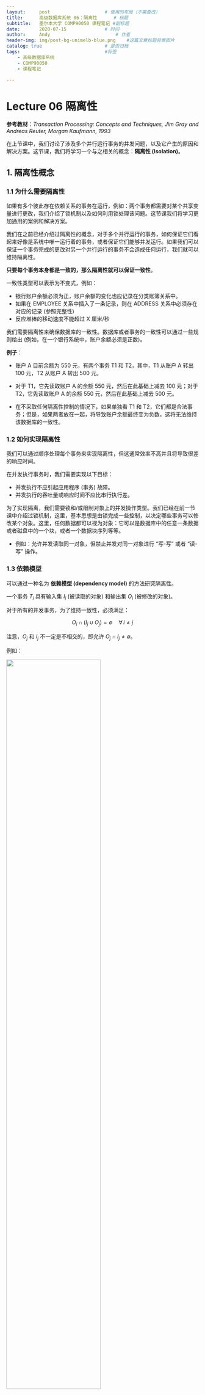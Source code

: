 ```yaml
---
layout:     post   				    # 使用的布局（不需要改）
title:      高级数据库系统 06：隔离性   	# 标题 
subtitle:   墨尔本大学 COMP90050 课程笔记 #副标题
date:       2020-07-15				# 时间
author:     Andy 						# 作者
header-img: img/post-bg-unimelb-blue.png 	#这篇文章标题背景图片
catalog: true 						# 是否归档
tags:								#标签
    - 高级数据库系统
    - COMP90050
    - 课程笔记

---
```


# Lecture 06 隔离性

**参考教材**：*Transaction Processing: Concepts and Techniques, Jim Gray and Andreas Reuter, Morgan Kaufmann, 1993*

在上节课中，我们讨论了涉及多个并行运行事务的并发问题，以及它产生的原因和解决方案。这节课，我们将学习一个与之相关的概念：**隔离性 (Isolation)**。

## 1. 隔离性概念

### 1.1 为什么需要隔离性

如果有多个彼此存在依赖关系的事务在运行，例如：两个事务都需要对某个共享变量进行更改，我们介绍了锁机制以及如何利用锁处理该问题。这节课我们将学习更加通用的案例和解决方案。

我们在之前已经介绍过隔离性的概念，对于多个并行运行的事务，如何保证它们看起来好像是系统中唯一运行着的事务，或者保证它们能够并发运行。如果我们可以保证一个事务完成的更改对另一个并行运行的事务不会造成任何运行，我们就可以维持隔离性。

**只要每个事务本身都是一致的，那么隔离性就可以保证一致性**。

一致性类型可以表示为不变式，例如：

* 银行账户余额必须为正，账户余额的变化也应记录在分类账簿关系中。
* 如果在 EMPLOYEE 关系中插入了一条记录，则在 ADDRESS 关系中必须存在对应的记录 (参照完整性)
* 反应堆棒的移动速度不能超过 X 厘米/秒

我们需要隔离性来确保数据库的一致性。数据库或者事务的一致性可以通过一些规则给出 (例如，在一个银行系统中，账户余额必须是正数)。

**例子**：

* 账户 A 目前余额为 550 元，有两个事务 T1 和 T2，其中，T1 从账户 A 转出 100 元，T2 从账户 A 转出 500 元。

* 对于 T1，它先读取账户 A 的余额 550 元，然后在此基础上减去 100 元；对于 T2，它先读取账户 A 的余额 550 元，然后在此基础上减去 500 元。

* 在不采取任何隔离性控制的情况下，如果单独看 T1 和 T2，它们都是合法事务；但是，如果两者放在一起，将导致账户余额最终变为负数，这将无法维持该数据库的一致性。

### 1.2 如何实现隔离性

我们可以通过顺序处理每个事务来实现隔离性，但这通常效率不高并且将导致很差的响应时间。

在并发执行事务时，我们需要实现以下目标：

* 并发执行不应引起应用程序 (事务) 故障。
* 并发执行的吞吐量或响应时间不应比串行执行差。

为了实现隔离，我们需要锁和/或限制对象上的并发操作类型。我们已经在前一节课中介绍过锁机制，这里，基本思想是由锁完成一些控制，以决定哪些事务可以修改某个对象。这里，任何数据都可以视为对象：它可以是数据库中的任意一条数据或者磁盘中的一个块，或者一个数据块序列等等。

* 例如：允许并发读取同一对象，但禁止并发对同一对象进行 “写-写” 或者 “读-写” 操作。

### 1.3 依赖模型

可以通过一种名为 **依赖模型 (dependency model)** 的方法研究隔离性。

一个事务 $T_i$ 具有输入集 $I_i$ (被读取的对象) 和输出集 $O_i$ (被修改的对象)。

对于所有的并发事务，为了维持一致性，必须满足：

$$O_i\cap (I_j \cup O_j)=\emptyset \quad \forall \,i\neq j$$

注意，$O_j$ 和 $I_j$ 不一定是不相交的，即允许 $O_j\cap I_j \neq \emptyset$。

例如：

<img src="http://andy-blog.oss-cn-beijing.aliyuncs.com/blog/2020-08-09-WX20200809-192409%402x.png" width="70%">

由于在许多情况下，由于输入和输出可能取决于状态/无法提前预知，因此这种方法无法提前规划。

每当修改 (写操作) 一个对象 $o$ 时，其版本号 $i$ 就会递增，并且记为 <$o, i$>。如果某个对象被事务 T1 修改 (`WRITE`) 并且被另一个事务 T2 读取 (`READ`)，那么它将创建以下依赖关系：

```C
WRITE --> READ dependency between T1 and T2.
Other possible dependencies are:
WRITE --> WRITE,
READ --> WRITE,
READ --> READ.
```

最后一个依赖形式不会导致不一致性，因此我们将忽略它。(因为读对象同一个版本的多个事务不会产生对另一个版本的依赖，只有写操作会产生版本和依赖。)

下图给出了前三种依赖形式：

<img src="http://andy-blog.oss-cn-beijing.aliyuncs.com/blog/2020-08-09-WX20200809-190441%402x.png" width="80%">

* **READ-WRITE 依赖**

  如果 T1 读取了对象 $o$, 然后 T2 对 $o$ 进行了写操作，那么，T1 的 `READ` 操作将失效，其读取的对象 $o$ 的值不再有效，因为 T2 已经对其进行了重写。

* **WRITE-READ 依赖**

  当对象 $o$ 被 T1 执行写操作并返回，然后被 T2 读取。

* **WRITE-WRITE 依赖**
  
  当多个事务对同一对象执行写操作时，对象的最终值取决于最后一个写操作，之前的其他写操作将会丢失。

### 1.4 三种有害依赖

### 1.5 锁的模式

当一个对象被某个事务以 **不兼容模式 (incompatible mode)** 锁定时，不应将该对象上的锁授予另一个事务。在这种情况下，请求事务被迫等待直到锁变得兼容为止。

锁兼容性矩阵：

<img src="http://andy-blog.oss-cn-beijing.aliyuncs.com/blog/2020-08-09-WX20200809-200403%402x.png" width="90%">

### 1.6 





下节内容：隔离性
